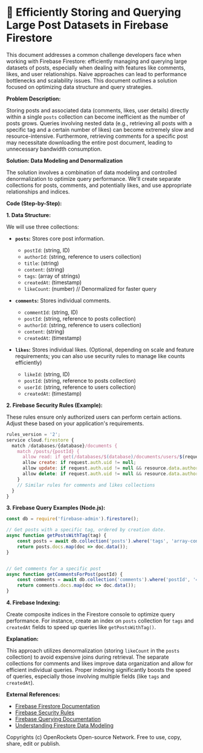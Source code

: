 # 🐞 Efficiently Storing and Querying Large Post Datasets in Firebase Firestore


This document addresses a common challenge developers face when working with Firebase Firestore: efficiently managing and querying large datasets of posts, especially when dealing with features like comments, likes, and user relationships.  Naive approaches can lead to performance bottlenecks and scalability issues.  This document outlines a solution focused on optimizing data structure and query strategies.

**Problem Description:**

Storing posts and associated data (comments, likes, user details) directly within a single `posts` collection can become inefficient as the number of posts grows.  Queries involving nested data (e.g., retrieving all posts with a specific tag and a certain number of likes) can become extremely slow and resource-intensive.  Furthermore, retrieving comments for a specific post may necessitate downloading the entire post document, leading to unnecessary bandwidth consumption.


**Solution: Data Modeling and Denormalization**

The solution involves a combination of data modeling and controlled denormalization to optimize query performance. We'll create separate collections for posts, comments, and potentially likes, and use appropriate relationships and indices.

**Code (Step-by-Step):**

**1. Data Structure:**

We will use three collections:

* **`posts`:** Stores core post information.
    * `postId`: (string, ID)
    * `authorId`: (string, reference to users collection)
    * `title`: (string)
    * `content`: (string)
    * `tags`: (array of strings)
    * `createdAt`: (timestamp)
    * `likeCount`: (number)  // Denormalized for faster query

* **`comments`:** Stores individual comments.
    * `commentId`: (string, ID)
    * `postId`: (string, reference to posts collection)
    * `authorId`: (string, reference to users collection)
    * `content`: (string)
    * `createdAt`: (timestamp)

* **`likes`:** Stores individual likes.  (Optional, depending on scale and feature requirements; you can also use security rules to manage like counts efficiently)
    * `likeId`: (string, ID)
    * `postId`: (string, reference to posts collection)
    * `userId`: (string, reference to users collection)
    * `createdAt`: (timestamp)

**2.  Firebase Security Rules (Example):**

These rules ensure only authorized users can perform certain actions.  Adjust these based on your application's requirements.

```javascript
rules_version = '2';
service cloud.firestore {
  match /databases/{database}/documents {
    match /posts/{postId} {
      allow read: if get(/databases/$(database)/documents/users/$(request.auth.uid)).data.exists();
      allow create: if request.auth.uid != null;
      allow update: if request.auth.uid != null && resource.data.authorId == request.auth.uid;
      allow delete: if request.auth.uid != null && resource.data.authorId == request.auth.uid;
    }
    // Similar rules for comments and likes collections
  }
}

```

**3.  Firebase Query Examples (Node.js):**

```javascript
const db = require('firebase-admin').firestore();

// Get posts with a specific tag, ordered by creation date.
async function getPostsWithTag(tag) {
    const posts = await db.collection('posts').where('tags', 'array-contains', tag).orderBy('createdAt', 'desc').get();
    return posts.docs.map(doc => doc.data());
}


// Get comments for a specific post
async function getCommentsForPost(postId) {
    const comments = await db.collection('comments').where('postId', '==', postId).orderBy('createdAt').get();
    return comments.docs.map(doc => doc.data());
}

```

**4.  Firebase Indexing:**

Create composite indices in the Firestore console to optimize query performance. For instance, create an index on `posts` collection for `tags` and `createdAt` fields to speed up queries like `getPostsWithTag()`.


**Explanation:**

This approach utilizes denormalization (storing `likeCount` in the `posts` collection) to avoid expensive joins during retrieval.  The separate collections for comments and likes improve data organization and allow for efficient individual queries.   Proper indexing significantly boosts the speed of queries, especially those involving multiple fields (like `tags` and `createdAt`).


**External References:**

* [Firebase Firestore Documentation](https://firebase.google.com/docs/firestore)
* [Firebase Security Rules](https://firebase.google.com/docs/firestore/security/get-started)
* [Firebase Querying Documentation](https://firebase.google.com/docs/firestore/query-data/queries)
* [Understanding Firestore Data Modeling](https://cloud.google.com/firestore/docs/design-overview)


Copyrights (c) OpenRockets Open-source Network. Free to use, copy, share, edit or publish.

